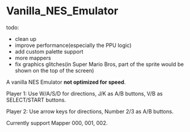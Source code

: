 # Vanilla_NES_Emulator

todo:
- clean up
- improve performance(especially the PPU logic)
- add custom palette support
- more mappers
- fix graphics glitches(in Super Mario Bros, part of the sprite would be shown on the top of the screen)

A vanilla NES Emulator **not optimized for speed**.

Player 1: Use W/A/S/D for directions, J/K as A/B buttons, V/B as SELECT/START buttons.

Player 2: Use arrow keys for directions, Number 2/3 as A/B buttons.

Currently support Mapper 000, 001, 002.
